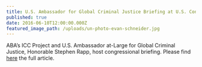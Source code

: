 ```yaml
---
title: U.S. Ambassador for Global Criminal Justice Briefing at U.S. Congress
published: true
date: 2016-06-10T12:00:00.000Z
featured_image_path: /uploads/un-photo-evan-schneider.jpg
---
```



ABA’s ICC Project and U.S. Ambassador at-Large for Global Criminal Justice, Honorable Stephen Rapp, host congressional briefing. Please find [here](https://www.international-criminal-justice-today.org/news/u-s--ambassador-for-global-criminal-justice-briefing-at-u-s--congress/) the full article.